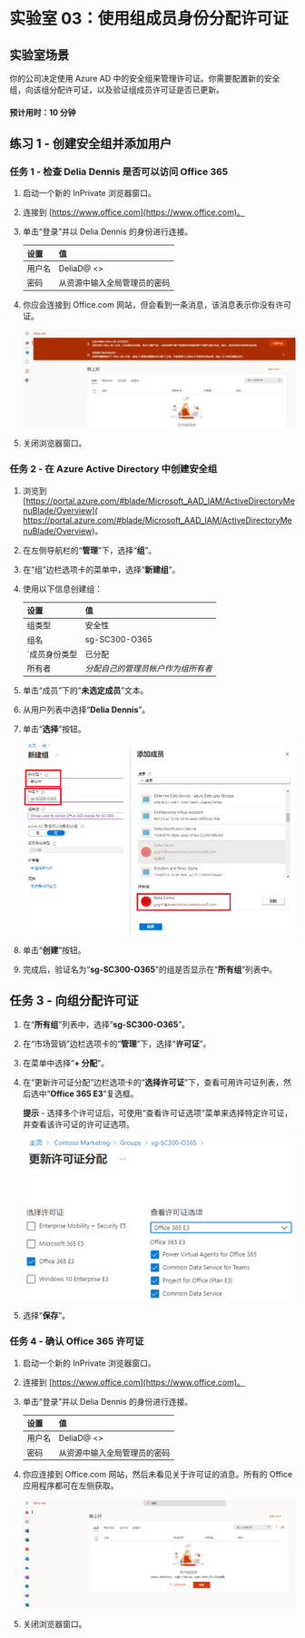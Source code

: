 ﻿---
lab:
    title: '03 - 使用组成员身份分配许可证'
    learning path: '01'
    module: '模块 02 - 创建、配置和管理标识'
---

# 实验室 03：使用组成员身份分配许可证

## 实验室场景

你的公司决定使用 Azure AD 中的安全组来管理许可证。你需要配置新的安全组，向该组分配许可证，以及验证组成员许可证是否已更新。

#### 预计用时：10 分钟

## 练习 1 - 创建安全组并添加用户

### 任务 1 - 检查 Delia Dennis 是否可以访问 Office 365

1. 启动一个新的 InPrivate 浏览器窗口。
2. 连接到 [https://www.office.com](https://www.office.com)。
3. 单击“登录”并以 Delia Dennis 的身份进行连接。

    | **设置**| **值**|
    | :--- | :--- |
    | 用户名 | DeliaD@ <<you azure domain>>|
    | 密码| 从资源中输入全局管理员的密码|

4. 你应会连接到 Office.com 网站，但会看到一条消息，该消息表示你没有许可证。

    ![Office.com 网站的屏幕图像，其中 Delia Dennis 已登录，但办公应用程序不可用，因为没有分配许可证。](./media/delia-no-office-license.png)
    
5. 关闭浏览器窗口。

### 任务 2 - 在 Azure Active Directory 中创建安全组

1. 浏览到 [https://portal.azure.com/#blade/Microsoft_AAD_IAM/ActiveDirectoryMenuBlade/Overview]( https://portal.azure.com/#blade/Microsoft_AAD_IAM/ActiveDirectoryMenuBlade/Overview)。

2. 在左侧导航栏的“**管理**”下，选择“**组**”。
3. 在“组”边栏选项卡的菜单中，选择“**新建组**”。
4. 使用以下信息创建组：

    | **设置**| **值**|
    | :--- | :--- |
    | 组类型| 安全性|
    | 组名| sg-SC300-O365|
    | `成员身份类型| 已分配|
    | 所有者| *分配自己的管理员帐户作为组所有者*|

5. 单击“成员”下的“**未选定成员**”文本。
6. 从用户列表中选择“**Delia Dennis**”。
7. 单击“**选择**”按钮。

    ![显示“新建组”边栏选项卡的屏幕图像，其中突出显示了“组类型”、“组名称”、“所有者”和“成员”](./media/lp1-mod2-create-group.png)

8. 单击“**创建**”按钮。
9. 完成后，验证名为“**sg-SC300-O365**”的组是否显示在“**所有组**”列表中。

## 任务 3 - 向组分配许可证

1. 在“**所有组**”列表中，选择“**sg-SC300-O365**”。
2. 在“市场营销”边栏选项卡的“**管理**”下，选择“**许可证**”。
3. 在菜单中选择“**+ 分配**”。
4. 在“更新许可证分配”边栏选项卡的“**选择许可证**”下，查看可用许可证列表，然后选中“**Office 365 E3**”复选框。

    **提示** - 选择多个许可证后，可使用“查看许可证选项”菜单来选择特定许可证，并查看该许可证的许可证选项。

    ![显示已选定并已分配给组的许可证的屏幕图像。“查看许可证”菜单也已选中，其中显示多个选择选项。](./media/lp1-mod2-assign-license-group.png)

6. 选择“**保存**”。

### 任务 4 - 确认 Office 365 许可证

1. 启动一个新的 InPrivate 浏览器窗口。
2. 连接到 [https://www.office.com](https://www.office.com)。
3. 单击“登录”并以 Delia Dennis 的身份进行连接。

    | **设置**| **值**|
    | :--- | :--- |
    | 用户名 | DeliaD@ <<you azure domain>>|
    | 密码| 从资源中输入全局管理员的密码|

4. 你应连接到 Office.com 网站，然后未看见关于许可证的消息。所有的 Office 应用程序都可在左侧获取。

    ![Office.com 网站的屏幕图像，其中 Delia Dennis 已登录，并且办公应用程序可用，因为分配了许可证。](./media/delia-office-license.png)
    
5. 关闭浏览器窗口。
    
